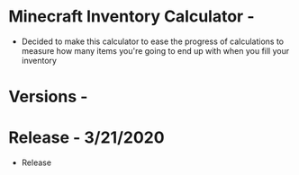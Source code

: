 # Minecraft Inventory Calculator -
- Decided to make this calculator to ease the progress of calculations to measure how many items you're going to end up with when you fill your inventory

# Versions -

# Release - 3/21/2020
- Release
